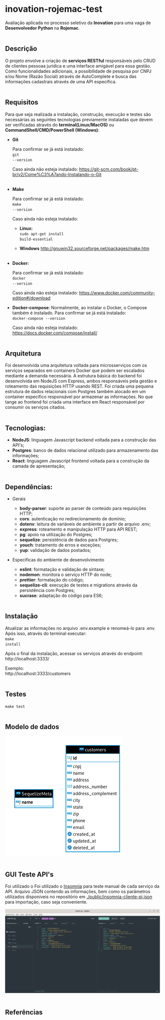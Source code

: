 # inovation-rojemac-test
Avaliação aplicada no processo seletivo da <b>Inovation</b> para uma vaga de <b>Desenvolvedor Python</b> na <b>Rojemac</b>.
<br /><br />

## Descrição
O projeto envolve a criação de <b>serviços RESTful</b> responsáveis pelo CRUD de clientes pessoaa jurídica e uma interface amigável para essa gestão. Como funcionalidades adicionais, a possibilidade de pesquisa por CNPJ e/ou Nome (Razão Social) através de AutoComplete e busca das informações cadastrais através de uma API específica.
<br /><br />

## Requisitos
Para que seja realizada a instalação, construção, execução e testes são necessárias as seguintes tecnologias previamente instaladas que devem ser verificadas através do <b>terminal(Linux/MacOS)</b> ou <b>CommandShell/CMD/PowerShell (Windows)</b>:

- <b>Git</b>

    Para confirmar se já está instalado:<br />
<code>git --version</code>

    Caso ainda não esteja instalado:
https://git-scm.com/book/pt-br/v2/Come%C3%A7ando-Instalando-o-Git
<br /><br />

- <b>Make</b>

    Para confirmar se já está instalado:<br />
    <code>make --version</code>

    Caso ainda não esteja instalado:<br />

    - <b>Linux:</b><br />
<code>sudo apt-get install build-essential</code>

    - <b>Windows</b>
http://gnuwin32.sourceforge.net/packages/make.htm
<br /><br />

- <b>Docker:</b>

    Para confirmar se já está instalado:<br />
<code>docker --version</code>

    Caso ainda não esteja instalado:
https://www.docker.com/community-edition#/download


- <b>Docker-compose</b>:
Normalmente, ao instalar o Docker, o Compose também é instalado. Para confirmar se já está instalado:<br />
<code>docker-compose --version</code>

    Caso ainda não esteja instalado:
https://docs.docker.com/compose/install/
<br /><br />

## Arquitetura
Foi desenvolvida uma arquitetura voltada para microsserviços com os serviços separados em containers Docker que podem ser escalados mediante a demanda necessária. A estrutura básica do backend foi desenvolvida em NodeJS com Express, ambos responsáveis pela gestão e roteamento das requisições HTTP usando REST.
Foi criada uma pequena estrutura de dados relacionais com Postgres também alocado em um container específico responsável por armazenar as informações.
No que tange ao frontend foi criada uma interface em React responsável por consumir os serviços citados.
<br /><br />

## Tecnologias:
- <b>NodeJS</b>: linguagem Javascript backend voltada para a construção das API's;
- <b>Postgres</b>: banco de dados relacional utilizado para armazenamento das informações;
- <b>React</b>: linguagem Javascript frontend voltada para a construção da camada de apresentação;
<br /><br />

## Dependências:
- Gerais
    - <b>body-parser</b>: suporte ao parser de conteúdo para requisições HTTP;
    - <b>cors</b>: autenticação no redirecionamento de domínio;
    - <b>dotenv</b>: leitura de variáveis de ambiente a partir de arquivo .env;
    - <b>express</b>: roteamento e manipulação HTTP para API REST;
    - <b>pg</b>: apoio na utilização do Postgres;
    - <b>sequelize</b>: persistência de dados para Postgres;
    - <b>youch</b>: tratamento de erros e exceções;
    - <b>yup</b>: validação de dados postados;

- Específicas do ambiente de desenvolvimento
    - <b>eslint</b>: formatação e validação de sintaxe;
    - <b>nodemon</b>: monitora o serviço HTTP do node;
    - <b>prettier</b>: formatação do código;
    - <b>sequelize-cli</b>: execução de testes e migrations através da persistência com Postgres;
    - <b>sucrase</b>: adaptação do código para ES6;
<br /><br />

## Instalação

Atualizar as informações no arquivo .env.example e renomeá-lo para .env. Após isso, através do terminal executar:<br />
<code>make install</code><br />

Após o final da instalação, acessar os serviços através do endpoint:<br />
http://localhost:3333/

Exemplo:<br />
http://localhost:3333/customers
<br /><br />

## Testes
<code>make test</code>
<br /><br />

## Modelo de dados
![Screenshot](./public/der-cliente-pj.png)
<br /><br />

## GUI Teste API's
Foi utilizado o Foi utilizado o [Insomnia](https://insomnia.rest/) para teste manual de cada serviço da API. Arquivo JSON contendo as informações, bem como os parâmetros utilizados disponíveis no repositório em [./public/insomnia-cliente-pj.json](./public/insomnia-cliente-pj.json) para importação, caso seja conveniente.

![Screenshot](./public/insomnia-view.png)
<br /><br />

## Referências
